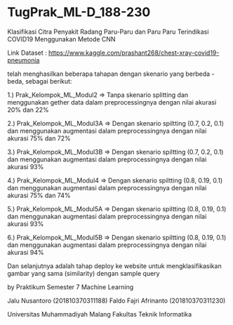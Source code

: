 # TugPrak_ML-D_188-230

Klasifikasi Citra Penyakit Radang Paru-Paru dan Paru Paru Terindikasi COVID19 Menggunakan Metode CNN

Link Dataset : https://www.kaggle.com/prashant268/chest-xray-covid19-pneumonia

telah menghasilkan beberapa tahapan dengan skenario yang berbeda - beda, sebagai berikut:

1.) Prak_Kelompok_ML_Modul2 => Tanpa skenario splitting dan menggunakan gether data dalam preprocessingnya dengan nilai akurasi 20% dan 22%

2.) Prak_Kelompok_ML_Modul3A => Dengan skenario spiltting (0.7, 0.2, 0.1) dan menggunakan augmentasi dalam preprocessingnya dengan nilai akurasi 75% dan 72%

3.) Prak_Kelompok_ML_Modul3B => Dengan skenario spiltting (0.7, 0.2, 0.1) dan menggunakan augmentasi dalam preprocessingnya dengan nilai akurasi 93%

4.) Prak_Kelompok_ML_Modul4 => Dengan skenario spiltting (0.8, 0.19, 0.1) dan menggunakan augmentasi dalam preprocessingnya dengan nilai akurasi 75% dan 74%

5.) Prak_Kelompok_ML_Modul5A => Dengan skenario spiltting (0.8, 0.19, 0.1) dan menggunakan augmentasi dalam preprocessingnya dengan nilai akurasi 93%

6.) Prak_Kelompok_ML_Modul5B => Dengan skenario spiltting (0.8, 0.19, 0.1) dan menggunakan augmentasi dalam preprocessingnya dengan nilai akurasi 94%


Dan selanjutnya adalah tahap deploy ke website untuk mengklasifikasikan gambar yang sama (similarity) dengan sample query

by
Praktikum Semester 7 Machine Learning 

Jalu Nusantoro (201810370311188)
Faldo Fajri Afrinanto (201810370311230)

Universitas Muhammadiyah Malang
Fakultas Teknik
Informatika
